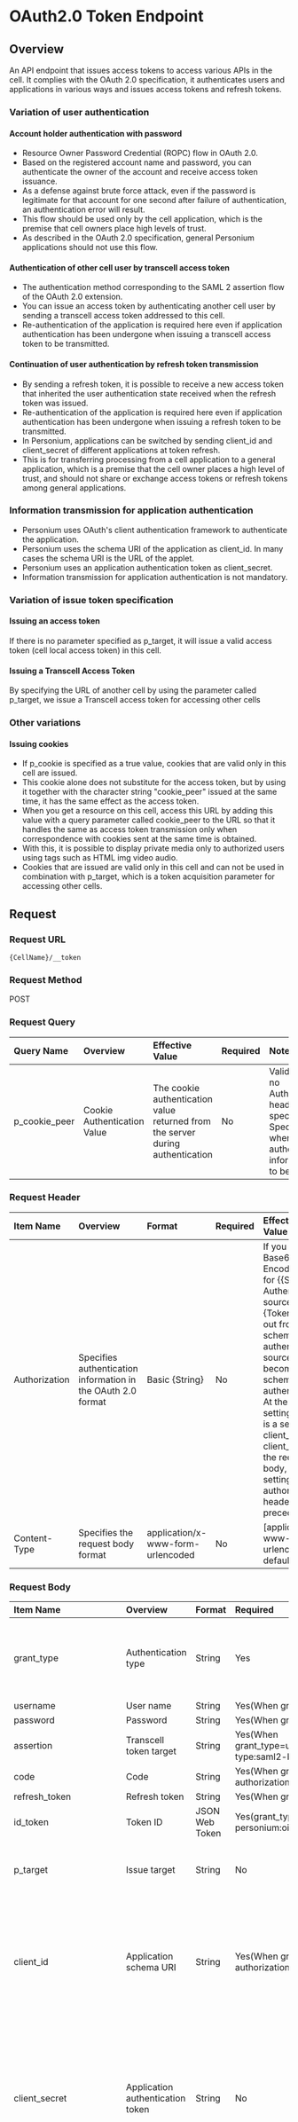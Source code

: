 # OAuth2.0 Token Endpoint

## Overview

An API endpoint that issues access tokens to access various APIs in the cell. It complies with the OAuth 2.0 specification, it authenticates users and applications in various ways and issues access tokens and refresh tokens.

### Variation of user authentication

#### Account holder authentication with password

* Resource Owner Password Credential (ROPC) flow in OAuth 2.0.
* Based on the registered account name and password, you can authenticate the owner of the account and receive access token issuance.
* As a defense against brute force attack, even if the password is legitimate for that account for one second after failure of authentication, an authentication error will result.
* This flow should be used only by the cell application, which is the premise that cell owners place high levels of trust.
* As described in the OAuth 2.0 specification, general Personium applications should not use this flow.

#### Authentication of other cell user by transcell access token

* The authentication method corresponding to the SAML 2 assertion flow of the OAuth 2.0 extension.
* You can issue an access token by authenticating another cell user by sending a transcell access token addressed to this cell.
* Re-authentication of the application is required here even if application authentication has been undergone when issuing a transcell access token to be transmitted.

#### Continuation of user authentication by refresh token transmission

* By sending a refresh token, it is possible to receive a new access token that inherited the user authentication state received when the refresh token was issued.
* Re-authentication of the application is required here even if application authentication has been undergone when issuing a refresh token to be transmitted.
* In Personium, applications can be switched by sending client_id and client_secret of different applications at token refresh.
* This is for transferring processing from a cell application to a general application, which is a premise that the cell owner places a high level of trust, and should not share or exchange access tokens or refresh tokens among general applications.

### Information transmission for application authentication

* Personium uses OAuth's client authentication framework to authenticate the application.
* Personium uses the schema URI of the application as client_id. In many cases the schema URI is the URL of the applet.
* Personium uses an application authentication token as client_secret.
* Information transmission for application authentication is not mandatory.

### Variation of issue token specification

#### Issuing an access token

If there is no parameter specified as p_target, it will issue a valid access token (cell local access token) in this cell.

#### Issuing a Transcell Access Token

By specifying the URL of another cell by using the parameter called p_target, we issue a Transcell access token for accessing other cells
### Other variations

#### Issuing cookies

* If p_cookie is specified as a true value, cookies that are valid only in this cell are issued.
* This cookie alone does not substitute for the access token, but by using it together with the character string "cookie_peer" issued at the same time, it has the same effect as the access token.
* When you get a resource on this cell, access this URL by adding this value with a query parameter called cookie_peer to the URL so that it handles the same as access token transmission only when correspondence with cookies sent at the same time is obtained.
* With this, it is possible to display private media only to authorized users using tags such as HTML img video audio.
* Cookies that are issued are valid only in this cell and can not be used in combination with p_target, which is a token acquisition parameter for accessing other cells.


## Request

### Request URL

```
{CellName}/__token
```

### Request Method

POST

### Request Query

|Query Name|Overview|Effective Value|Required|Notes|
|:--|:--|:--|:--|:--|
|p_cookie_peer|Cookie Authentication Value|The cookie authentication value returned from the server during authentication|No|Valid only if no Authorization header specified<br>Specify this when cookie authentication information is to be used|

### Request Header

|Item Name|Overview|Format|Required|Effective Value|
|:--|:--|:--|:--|:--|
|Authorization|Specifies authentication information in the OAuth 2.0 format|Basic {String}|No|If you specify Base64 Encode value for {{Schema Authenticator's source URL}: {Token paid out from the schema authentication source}}, it becomes schema authentication<br>At the above setting, if there is a setting of client_id and client_secret in the request body, the setting of the authorization header takes precedence|
|Content-Type|Specifies the request body format|application/x-www-form-urlencoded|No|[application/x-www-form-urlencoded]by default|

### Request Body

|Item Name|Overview|Format|Required|Effective Value|
|:--|:--|:--|:--|:--|
|grant_type|Authentication type|String|Yes|password<br>urn&#58;x-personium:oidc:google<br>urn&#58;ietf:params:oauth:grant-type:saml2-bearer<br>authorization_code<br>refresh_token|
|username|User name|String|Yes(When grant_type = password)|Registered user name|
|password|Password|String|Yes(When grant_type = password)|Registered password|
|assertion|Transcell token target|String|Yes(When grant_type=urn&#58;ietf:params:oauth:grant-type:saml2-bearer)|A valid transacell access token|
|code|Code|String|Yes(When grant_type = authorization_code)|Registered code|
|refresh_token|Refresh token|String|Yes(When grant_type=refresh_token)|Effective refresh token|
|id_token|Token ID|JSON Web Token|Yes(grant_type=urn&#58;x-personium:oidc:For google)|JWT Formed ID Token|
|p_target|Issue target|String|No|Where to use the token to be paid (cell URL)<br>If specified, it becomes transcellation token authentication|
|client_id|Application schema URI|String|Yes(When grant_type = authorization_code)|In many cases App store URL<br>When specified with client_secret Is issued application-certified token<br>At the same time, if the same information is transmitted in the Authorization header, the setting of the Authorization header takes precedence|
|client_secret|Application authentication token|String|No|An application authentication token issued from an application cell or the like<br>When specified with client_id Issue an application-certified token<br>At the same time, if the same information is transmitted in the Authorization header, the setting of the Authorization header takes precedence|
|p_owner|ULUUT promotion execution Query|String|No|Valid only for true|
|p_cookie|Authentication cookie issuance option<br>If specified, issue an authentication cookie<br>When p_target is specified, specification of this parameter is ignored|String|No|Valid only for true|
|expires_in|Access token expiration in (sec)|Int<br>1～3600|No|Specify expiration in of issued access token<br>The default is 3600 (1 hour)|
|refresh_token_expires_in|Refresh token expiration in (sec)|Int<br>1～86400|No|Specify expiration in of issued refresh token<br>The default is 86400 (24 hours)<br>When p_owner is specified, specification of this parameter is ignored|

### Request Sample

Password authentication

```
grant_type=password&username=username&password=pass
```

Issuing a transcell access token with account owner authentication by password

```
grant_type=password&username=username&password=pass&p_target=https://cell1.unit1.example/
```

Issuing application-authenticated access token by password owner authentication and application authentication token sending

```
grant_type=password&username=username&password=pass&client_id=https://app-cell1.unit1.example/
&client_secret=WjzDmvJ...(snip)...4nHgo

```

Account holder authentication by Google ID issued Open ID Connect Id Token

```
grant_type=urn:x-personium:oidc:google&id_token=IDTOKEN
```

Refreshing tokens with refresh tokens

```
grant_type=urn:ietf:params:oauth:grant-type:saml2-bearer&assertion=WjzDmvJ...(snip)...4nHgo
```

Cookies are also issued by password owner authentication

```
grant_type=password&username=username&password=pass&p_cookie=true
```

## Response

### Response Code

200

### Response Header

|Item Name|Overview|Notes|
|:--|:--|:--|
|Content-Type|application/json||
|Set-Cookie|Cookie authentication information (p_cookie)|Only when setting cookie issue option (p_cookie) at request|

### Response Body

|Item Name|Overview|Notes|
|:--|:--|:--|
|access_token|Access token||
|refresh_token_expires_in|Refresh token expiration in (sec)|Expiration date set at the time of request<br>The default is 86400 (24 hours)<br>*If p_owner is set at the time of request, it will not be returned|
|refresh_token|Refresh token|*If p_owner is set at the time of request, it will not be returned|
|token_type|Bearer||
|expires_in|Access token expiration in (sec)|Expiration date set at the time of request<br>The default is 3600 (1 hour)|
|id_token|id_token available with OpenID Connect|Return only if<br>grant_type=authorization_code and<br>scope of code is openid|
|p_cookie_peer|Cookie Authentication Value|Authentication value specified at the time of cookie authentication<br>\*Return only when the cookie issue option (p_cookie) is set at the time of request|
|last_authenticated|Last authentication date and time|Last authentication date and time (UNIX time of long type)<br>initial authentication is null<br>\*Return only when password is set as authorization type (grant_type) at the time of request|
|failed_count|Number of authentication failures|Number of consecutive failures in password authentication since last authentication<br>\*Return only when password is set as authorization type (grant_type) at the time of request|

### Response Sample

```JSON
{
  "access_token": "AA~PBDc...(snip)...FrTjA",
  "refresh_token_expires_in": 86400,
  "refresh_token": "RA~uELM...(snip)...yWMoQ",
  "token_type": "Bearer",
  "expires_in": 3600,
  "last_authenticated": 1486462510467,
  "failed_count": 2
}
```

### Authentication failed
Return an error response. Refer to the "Authentication API" of [Error Message List](004_Error_Messages.md).<br>
The response body is as follows.

|Item Name|Overview|Notes|
|:--|:--|:--|
|error|OAUTH error code||
|error_description|[{Message code}] - {Message}|Returns a string that combines the message code and the message.|
|access_token|Access token|If the message code is "PR401-AN-0001", return the access token that can only change the password.<br>Other than the above will not be returned.|
|url|URL|If the message code is "PR401-AN-0001", the URL of the password change API is returned.<br>Other than the above will not be returned.|
|last_authenticated|Last authentication date and time|Return only when the message code is "PR401-AN-0001"|
|failed_count|Number of authentication failures|Return only when the message code is "PR401-AN-0001"|

## cURL Command

### Account holder authentication

```sh
curl "https://cell1.unit1.example/__token" -X POST -i \
-d 'grant_type=password&username=user1&password=pass'
```

### Other cell user authentication

```sh
curl "https://cell1.unit1.example/__token" -X POST -i \
-d 'grant_type=urn:ietf:params:oauth:grant-type:saml2-bearer&assertion=WjzDmvJ...(snip)...4nHgo'
```

### Token Refresh

```sh
curl "https://cell1.unit1.example/__token" -X POST -i \
-d 'grant_type=refresh_token&refresh_token=RA~uELM...(snip)...yWMoQ'
```

### Account holder + Application authentication

```sh
curl "https://cell1.unit1.example/__token" -X POST -i \
-d 'grant_type=password&username=name1&password=pass&client_id=\
https://app-cell1.unit1.example/&client_secret=WjzDmvJ...(snip)...4nHgo'
```

### Issuing transcell access token for other cell by other cell user authentication
```sh
curl "https://cell1.unit1.example/__token" -X POST -i \
-d 'grant_type=urn:ietf:params:oauth:grant-type:saml2-bearer&assertion=\
WjzDmvJ...(snip)...4nHgo&p_target=https://cell1.unit1.example/'
```
